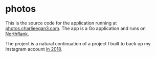 # photos

This is the source code for the application running at
[photos.charlieegan3.com](https://photos.charlieegan3.com/).
The app is a Go application and runs on
[Northflank](https://northflank.com).

The project is a natural continuation of a project I built to
back up my Instagram account
[in 2018](https://charlieegan3.com/posts/2018-03-04-backing-up-instagram).
